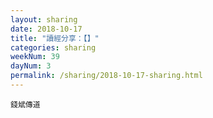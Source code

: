 ```yaml
---
layout: sharing
date: 2018-10-17
title: "讀經分享：【】"
categories: sharing
weekNum: 39
dayNum: 3
permalink: /sharing/2018-10-17-sharing.html
---
```



`錢斌傳道`
